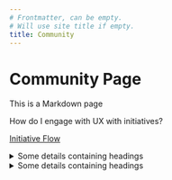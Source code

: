 ```yaml
---
# Frontmatter, can be empty.
# Will use site title if empty.
title: Community
---
```


# Community Page

This is a Markdown page

How do I engage with UX with initiatives?

[Initiative Flow](https://aemocdr.atlassian.net/wiki/spaces/DDC/pages/528580741/Initiative+Flow) 


<details>
<summary>Some details containing headings</summary>
    [Initiative Flow](https://aemocdr.atlassian.net/wiki/spaces/DDC/pages/528580741/Initiative+Flow) 
</details>
<details>
<summary>Some details containing headings</summary>

Some content...

</details>